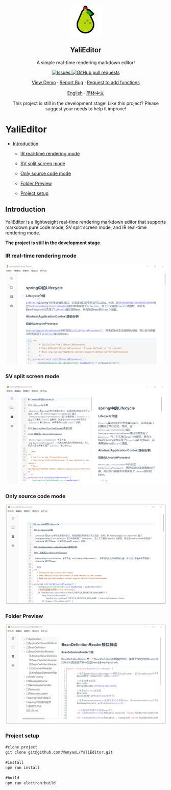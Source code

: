 <p align="center">
 <img width="100px" src="./public/yali.png" align="center" alt="GitHub Readme Stats" />
 <h2 align="center">YaliEditor</h2>
 <p align="center">A simple real-time rendering markdown editor!</p>
</p>
  <p align="center">
    <a href="https://github.com/anuraghazra/github-readme-stats/issues">
      <img alt="Issues" src="https://img.shields.io/github/issues/WenyaoL/YaliEditor?color=0088ff" />
    </a>
    <a href="https://github.com/anuraghazra/github-readme-stats/pulls">
      <img alt="GitHub pull requests" src="https://img.shields.io/github/issues-pr/WenyaoL/YaliEditor?color=0088ff" />
    </a>
    <br />
  </p>
  <p align="center">
    <a href="#demo">View Demo</a>
    ·
    <a href="https://github.com/WenyaoL/YaliEditor/issues/new/choose">Report Bug</a>
    ·
    <a href="https://github.com/WenyaoL/YaliEditor/issues/new/choose">Request to add functions</a>
  </p>
  <p align="center">
    <a href="/README.md">English</a>
    ·
    <a href="/docs/README_CN.md">简体中文</a>
  </p>


<p align="center">This project is still in the development stage! Like this project? Please suggest your needs to help it improve!
</p>



# YaliEditor

- [Introduction](#Introduction)
  - [IR real-time rendering mode](\#ir-real-time-rendering-mode)

  - [SV split screen mode](#sv-split-screen-mode)

  - [Only source code mode](#only-source-code-mode)

  - [Folder Preview](#folder-Preview)

  - [Project setup](#project-setup)


## Introduction

YaliEditor is a lightweight real-time rendering markdown editor that supports markdown pure code mode, SV split screen mode, and IR real-time rendering mode.

**The project is still in the development stage**

### IR real-time rendering mode

![163](./docs/imgs/163.png)



### SV split screen mode

![164](./docs/imgs/164.png)



### Only source code mode

![165](./docs/imgs/165.png)



### Folder Preview

![166](./docs/imgs/166.png)



### Project setup

```shell
#clone project
git clone git@github.com:WenyaoL/YaliEditor.git

#install
npm run install

#build
npm run electron:build
```



